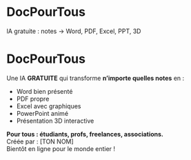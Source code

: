 # DocPourTous
IA gratuite : notes → Word, PDF, Excel, PPT, 3D
# DocPourTous

Une IA **GRATUITE** qui transforme **n’importe quelles notes** en :

- Word bien présenté  
- PDF propre  
- Excel avec graphiques  
- PowerPoint animé  
- Présentation 3D interactive  

**Pour tous : étudiants, profs, freelances, associations.**  
Créée par : [TON NOM]  
Bientôt en ligne pour le monde entier !
